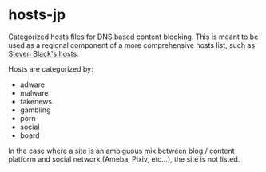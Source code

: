 # hosts-jp

Categorized hosts files for DNS based content blocking. This is meant to be used as a regional component of a more comprehensive hosts list, such as [Steven Black's hosts](https://github.com/StevenBlack/hosts).

Hosts are categorized by:

- adware
- malware
- fakenews
- gambling
- porn
- social
- board

In the case where a site is an ambiguous mix between blog / content platform and social network (Ameba, Pixiv, etc...), the site is not listed.
